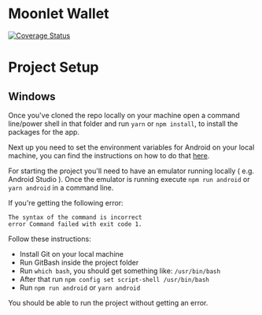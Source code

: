 # Moonlet Wallet

[![Coverage Status](https://codecov.io/gh/moonlet/wallet-app/branch/master/graphs/badge.svg?branch=master)](https://codecov.io/gh/Moonlet/wallet-app/)

# Project Setup

## Windows

Once you've cloned the repo locally on your machine open a command line/power shell in that folder and run ```yarn``` or ```npm install```, to install the packages for the app.

Next up you need to set the environment variables for Android on your local machine, you can find the instructions on how to do that [here](https://levelup.gitconnected.com/android-react-native-window-setup-how-to-setup-android-environment-for-react-native-app-588aaa13c3a6).

For starting the project you'll need to have an emulator running locally ( e.g. Android Studio ). Once the emulator is running execute ```npm run android``` or ```yarn android``` in a command line.

If you're getting the following error:

```
The syntax of the command is incorrect
error Command failed with exit code 1.
```
Follow these instructions:

* Install Git on your local machine
* Run GitBash inside the project folder
* Run ```which bash```, you should get something like: ```/usr/bin/bash```
* After that run ```npm config set script-shell /usr/bin/bash```
* Run ```npm run android``` or ```yarn android```

You should be able to run the project without getting an error. 
